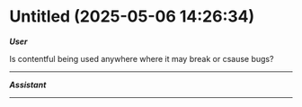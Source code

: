 <!-- Generated by SpecStory -->

# Untitled (2025-05-06 14:26:34)

_**User**_

Is contentful being used anywhere where it may break or csause bugs?

---

_**Assistant**_



---

